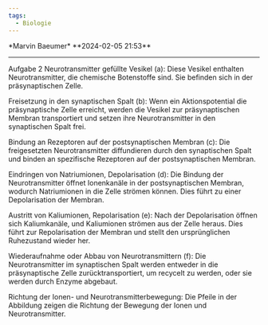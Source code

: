 ```yaml
---
tags:
  - Biologie
---
```

<div style="page-break-after: always;"></div>*Marvin Baeumer* **2024-02-05 21:53**

---
Aufgabe 2
Neurotransmitter gefüllte Vesikel (a): Diese Vesikel enthalten Neurotransmitter, die chemische Botenstoffe sind. Sie befinden sich in der präsynaptischen Zelle.

Freisetzung in den synaptischen Spalt (b): Wenn ein Aktionspotential die präsynaptische Zelle erreicht, werden die Vesikel zur präsynaptischen Membran transportiert und setzen ihre Neurotransmitter in den synaptischen Spalt frei.

Bindung an Rezeptoren auf der postsynaptischen Membran (c): Die freigesetzten
Neurotransmitter diffundieren durch den synaptischen Spalt und binden an spezifische
Rezeptoren auf der postsynaptischen Membran.

Eindringen von Natriumionen, Depolarisation (d): Die Bindung der Neurotransmitter öffnet Ionenkanäle in der postsynaptischen Membran, wodurch Natriumionen in die Zelle strömen können. Dies führt zu einer Depolarisation der Membran.

Austritt von Kaliumionen, Repolarisation (e): Nach der Depolarisation öffnen sich Kaliumkanäle, und Kaliumionen strömen aus der Zelle heraus. Dies führt zur Repolarisation der Membran und stellt den ursprünglichen Ruhezustand wieder her.

Wiederaufnahme oder Abbau von Neurotransmittern (f): Die Neurotransmitter im synaptischen Spalt werden entweder in die präsynaptische Zelle zurücktransportiert, um recycelt zu werden, oder sie werden durch Enzyme abgebaut.

Richtung der Ionen- und Neurotransmitterbewegung: Die Pfeile in der Abbildung zeigen die Richtung der Bewegung der Ionen und Neurotransmitter.